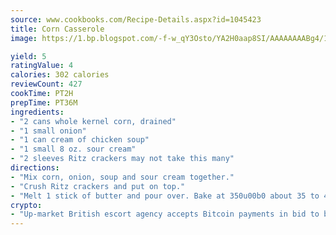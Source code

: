 ```yaml
---
source: www.cookbooks.com/Recipe-Details.aspx?id=1045423
title: Corn Casserole
image: https://1.bp.blogspot.com/-f-w_qY3Osto/YA2H0aap8SI/AAAAAAAABg4/17myAO5s9b8JksYvWDXpYkaDlcY0g6k_gCLcBGAsYHQ/s296/3.png

yield: 5
ratingValue: 4
calories: 302 calories
reviewCount: 427
cookTime: PT2H
prepTime: PT36M
ingredients:
- "2 cans whole kernel corn, drained"
- "1 small onion"
- "1 can cream of chicken soup"
- "1 small 8 oz. sour cream"
- "2 sleeves Ritz crackers may not take this many"
directions:
- "Mix corn, onion, soup and sour cream together."
- "Crush Ritz crackers and put on top."
- "Melt 1 stick of butter and pour over. Bake at 350u00b0 about 35 to 40 minutes."
crypto:
- "Up-market British escort agency accepts Bitcoin payments in bid to boost worker safety and client anonymity."
---
```

